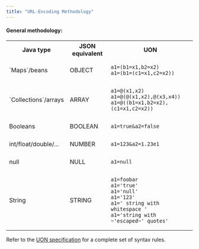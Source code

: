 ```yaml
---
title: "URL-Encoding Methodology"
---
```


#### General methodology:

<table class="code-table">
<tr>
<th>Java type</th>
<th>JSON equivalent</th>
<th>UON</th>
</tr>
<tr>
<td>`Maps`/beans</td>
<td>OBJECT</td>
<td>

```
a1=(b1=x1,b2=x2)
a1=(b1=(c1=x1,c2=x2))
```

</td>
</tr>
<tr>
<td>`Collections`/arrays</td>
<td>ARRAY</td>
<td>

```
a1=@(x1,x2)
a1=@(@(x1,x2),@(x3,x4))
a1=@((b1=x1,b2=x2),(c1=x1,c2=x2))
```

</td>
</tr>
<tr>
<td>Booleans</td>
<td>BOOLEAN</td>
<td>

```
a1=true&a2=false
```

</td>
</tr>
<tr>
<td>int/float/double/...</td>
<td>NUMBER</td>
<td>

```
a1=123&a2=1.23e1
```

</td>
</tr>
<tr>
<td>null</td>
<td>NULL</td>
<td>

```
a1=null
```

</td>
</tr>
<tr>
<td>String</td>
<td>STRING</td>
<td>

```
a1=foobar
a1='true'
a1='null'
a1='123'
a1=' string with whitespace '
a1='string with ~'escaped~' quotes'
```

</td>
</tr>
</table>

Refer to the [UON specification](/img/doc-files/rfc_uon.txt) for a complete set of syntax rules.
